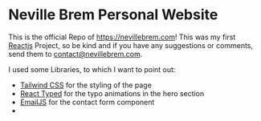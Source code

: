 # Neville Brem Personal Website

This is the official Repo of https://nevillebrem.com!
This was my first [Reactjs](https://reactjs.org/) Project, so be kind and if you have any suggestions or comments, send them to contact@nevillebrem.com.

I used some Libraries, to which I want to point out:

- [Tailwind CSS](https://tailwindcss.com) for the styling of the page
- [React Typed](https://www.npmjs.com/package/react-typed) for the typo animations in the hero section
- [EmailJS](https://emailjs.com) for the contact form component
- 